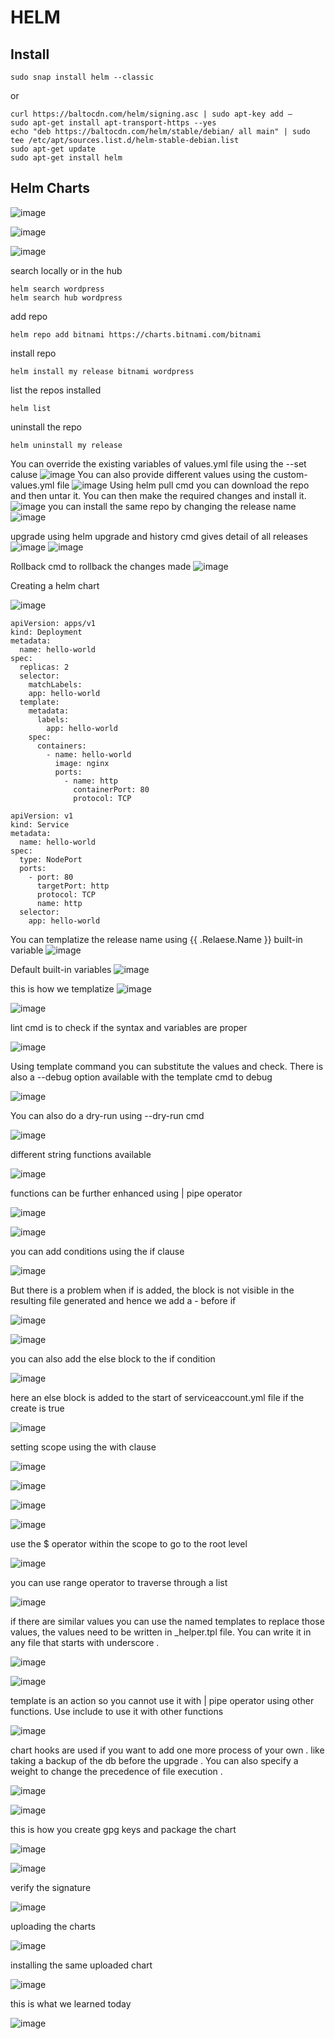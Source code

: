 # HELM

## Install 
```
sudo snap install helm --classic
```
or
```
curl https://baltocdn.com/helm/signing.asc | sudo apt-key add –
sudo apt-get install apt-transport-https --yes
echo "deb https://baltocdn.com/helm/stable/debian/ all main" | sudo tee /etc/apt/sources.list.d/helm-stable-debian.list
sudo apt-get update
sudo apt-get install helm
```
## Helm Charts
![image](https://github.com/user-attachments/assets/1bfb123d-e2e7-470d-930e-1ab196235ee0)

![image](https://github.com/user-attachments/assets/9dc1e9b4-62b4-4943-b716-19ede2776ef0)

![image](https://github.com/user-attachments/assets/ad17b439-e0fb-49e6-b3ce-e96101840a12)

search locally or in the hub
```
helm search wordpress
helm search hub wordpress
```
add repo 
```
helm repo add bitnami https://charts.bitnami.com/bitnami
```
install repo
```
helm install my release bitnami wordpress
```
list the repos installed
```
helm list
```
uninstall the repo
```
helm uninstall my release
```
You can override the existing variables of values.yml file using the --set caluse 
![image](https://github.com/user-attachments/assets/2e51be8f-ce32-4dd4-a86f-72a1290f96b6)
You can also provide different values using the custom-values.yml file
![image](https://github.com/user-attachments/assets/49293f46-f4cf-498e-846e-4994b14c4dd1)
Using helm pull cmd you can download the repo and then untar it. You can then make the required changes and install it.
![image](https://github.com/user-attachments/assets/873d671f-6b72-405f-87fc-ab70bd7f3822)
you can install the same repo by changing the release name
![image](https://github.com/user-attachments/assets/2bdc97cf-9f95-4fd6-b109-9842b1206e04)

upgrade using helm upgrade and history cmd gives detail of all releases
![image](https://github.com/user-attachments/assets/2a7fc52b-be6d-4436-8836-76b24f4419fe) 
![image](https://github.com/user-attachments/assets/85b8f596-4fc6-46ad-8913-7e9bc5a401af)

Rollback cmd to rollback the changes made
![image](https://github.com/user-attachments/assets/ef19e330-4bf4-474b-ae35-0c28fa5f183a)

Creating a helm chart

![image](https://github.com/user-attachments/assets/18989f1d-0138-4a03-b3e1-ec84a1ea18bf)

```
apiVersion: apps/v1
kind: Deployment
metadata:
  name: hello-world
spec:
  replicas: 2
  selector:
    matchLabels:
    app: hello-world
  template:
    metadata:
      labels:
        app: hello-world
    spec:
      containers:
        - name: hello-world
          image: nginx
          ports:
            - name: http
              containerPort: 80
              protocol: TCP
```
```
apiVersion: v1
kind: Service
metadata:
  name: hello-world
spec:
  type: NodePort
  ports:
    - port: 80
      targetPort: http
      protocol: TCP
      name: http
  selector:
    app: hello-world
```
You can templatize the release name using {{ .Relaese.Name }} built-in variable
![image](https://github.com/user-attachments/assets/33895765-3397-411e-9a92-a42938b35762)

Default built-in variables
![image](https://github.com/user-attachments/assets/f109567a-4d65-4bf7-84d5-984fd074131a)

this is how we templatize
![image](https://github.com/user-attachments/assets/de68f067-5301-4af8-b4f9-d553a11b7414)

![image](https://github.com/user-attachments/assets/f0336032-7d96-4bc4-9108-4375ba568548)

lint cmd is to check if the syntax and variables are proper

![image](https://github.com/user-attachments/assets/c845b24e-5c69-49ed-be32-e2aa04937c9a)

Using template command you can substitute the values and check. There is also a --debug option available with the template cmd to debug

![image](https://github.com/user-attachments/assets/a411dec3-1c5e-470e-8d6f-93b26feed487)

You can also do a dry-run using --dry-run cmd

![image](https://github.com/user-attachments/assets/aba20818-65d4-4826-b044-3dc88aa63926)

different string functions available

![image](https://github.com/user-attachments/assets/eb71074b-c683-4a2b-9881-7eeeb3f5d290)

functions can be further enhanced using | pipe operator

![image](https://github.com/user-attachments/assets/baf7692d-869e-45e6-8530-9fa2da05e5ff)

![image](https://github.com/user-attachments/assets/f25ae7fe-49a2-4607-befb-d457b5569009)

you can add conditions using the if clause

![image](https://github.com/user-attachments/assets/bfe0c3f8-e865-4175-aacb-1f4ed19afcad)

But there is a problem when if is added, the block is not visible in the resulting file generated and hence we add a - before if 

![image](https://github.com/user-attachments/assets/d91a99d4-9e00-491a-a971-3c594d0c5544)

![image](https://github.com/user-attachments/assets/4ba51d07-0dd3-4ff0-8f5e-16f55dd31e4b)

you can also add the else block to the if condition

![image](https://github.com/user-attachments/assets/08bf509e-bf61-4912-966f-7962a3b23c7b)

here an else block is added to the start of serviceaccount.yml file if the create is true

![image](https://github.com/user-attachments/assets/64e2db62-0471-49e5-bdca-9c54469be1df)

setting scope using the with clause

![image](https://github.com/user-attachments/assets/de2d24b2-2528-4350-80ca-b982c7ab384f)

![image](https://github.com/user-attachments/assets/5f0c9f73-418d-41bf-865b-c6cb6a55cb5e)

![image](https://github.com/user-attachments/assets/fe1e7e70-6b1f-4ddc-a72c-1585bfea7a32)

![image](https://github.com/user-attachments/assets/f4505eac-43dc-425e-beb5-c4804343099f)

use the $ operator within the scope to go to the root level

![image](https://github.com/user-attachments/assets/bc99fc8b-ef04-4f8b-93fe-90b029c0eb4b)

you can use range operator to traverse through a list

![image](https://github.com/user-attachments/assets/2fe14c87-73c4-4c5d-a472-372adf9a0548)

if there are similar values you can use the named templates to replace those values, the values need to be written in _helper.tpl file. You can write it in any file that starts with underscore .

![image](https://github.com/user-attachments/assets/2d30ea03-4a23-4d0b-9d0f-c5af5be3cd78)

![image](https://github.com/user-attachments/assets/00d8446f-02f2-4e64-9d19-f44b3a5137cf)

template is an action so you cannot use it with | pipe operator using other functions. Use include to use it with other functions

![image](https://github.com/user-attachments/assets/44460570-1980-443b-b95d-0ec8b3b2120f)

chart hooks are used if you want to add one more process of your own . like taking a backup of the db before the upgrade . You can also specify a weight to change the precedence of file execution .

![image](https://github.com/user-attachments/assets/496f41d8-cd07-4364-819b-e82a084b02a0)

![image](https://github.com/user-attachments/assets/5e0235fc-4526-41a5-8b21-9982f0c737df)

this is how you create gpg keys and package the chart

![image](https://github.com/user-attachments/assets/2c304651-4f4c-4a4e-98d1-0c1b7bd95999)

![image](https://github.com/user-attachments/assets/d65bb782-e0d0-482a-91af-86ed704d2a9e)

verify the signature

![image](https://github.com/user-attachments/assets/75fa33a5-bc02-4698-a31b-5a4c7c4f693d)

uploading the charts

![image](https://github.com/user-attachments/assets/7a2cfcf2-3226-4503-9e45-f86ffc13b29f)

installing the same uploaded chart

![image](https://github.com/user-attachments/assets/357595bb-e53c-49d2-a5f4-8e3a9f9af953)

this is what we learned today

![image](https://github.com/user-attachments/assets/76159d49-450c-4ab3-87c8-946a0f7dd2ab)
